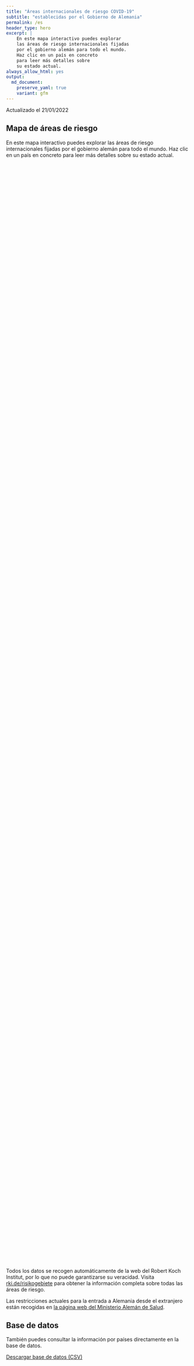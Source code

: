 ```yaml
---
title: "Áreas internacionales de riesgo COVID-19"
subtitle: "establecidas por el Gobierno de Alemania"
permalink: /es
header_type: hero
excerpt: |
    En este mapa interactivo puedes explorar
    las áreas de riesgo internacionales fijadas
    por el gobierno alemán para todo el mundo.
    Haz clic en un país en concreto
    para leer más detalles sobre
    su estado actual.
always_allow_html: yes
output: 
  md_document:
    preserve_yaml: true
    variant: gfm
---
```


<!-- Modify _R/index_es.Rmd file instead -->

<p class="text-right font-weight-bold">

Actualizado el 21/01/2022

</p>

## Mapa de áreas de riesgo

En este mapa interactivo puedes explorar las áreas de riesgo
internacionales fijadas por el gobierno alemán para todo el mundo. Haz
clic en un país en concreto para leer más detalles sobre su estado
actual.

<div id="leaflet" class="leaflet html-widget" style="width:100%;height:75vh;">

</div>

<script src="https://corona-atlas.de/assets/data/locale_es.js"></script>

<script src="https://corona-atlas.de/assets/js/map.js"></script>

Todos los datos se recogen automáticamente de la web del Robert Koch
Institut, por lo que no puede garantizarse su veracidad. Visita
[rki.de/risikogebiete](https://rki.de/risikogebiete) para obtener la
información completa sobre todas las áreas de riesgo.

Las restricciones actuales para la entrada a Alemania desde el
extranjero están recogidas en [la página web del Ministerio Alemán de
Salud](https://www.bundesgesundheitsministerium.de/en/coronavirus/current-information-for-travellers).

## Base de datos

También puedes consultar la información por países directamente en la
base de datos.

<div id="reactable" class="reactable html-widget" style="width:auto;height:auto;"></div>
<script type="application/json" data-for="reactable">{"x":{"tag":{"name":"Reactable","attribs":{"data":{"País/Región":["Afganistán","Angola","Albania","Andorra","Emiratos Árabes Unidos","Argentina","Armenia","Antigua y Barbuda","Australia","Austria","Azerbayán","Burundi","Bélgica","Benín","Burquina Faso","Bangladesh","Bulgaria","Bahrein","Bahamas","Bosnia y Herzegovina","Bielorrusia","Belice","Bolivia","Brasil","Barbados","Brunei","Bhután","Botsuana","República Centro-africana","Canadá","Suiza","Chile","China","Costa de Marfil","Camerún","República Democráctica del Congo","Congo","Colombia","Comores, Islas","Cabo Verde","Costa Rica","Cuba","Chipre","República Checa","Alemania","Yibuti","Dominica","Dinamarca","República Dominicana","Algeria","Ecuador","Egipto","Eritrea","España","Estonia","Etiopía","Finlandia","Fiyi","Francia","Micronesia","Gabón","Reino Unido","Georgia","Ghana","Guinea","Gambia","Guinea-Bissau","Guinea Ecuatorial","Grecia","Granada","Guatemala","Guyana","Hong Kong","Honduras","Croacia","Haití","Hungría","Indonesia","India","Irlanda","Irán","Iraq","Islandia","Israel","Italia","Jamaica","Jordania","Japón","Kazajistán","Kenia","Kirgizstán","Camboya","Kiribati","San Cristobo y Nevis","Corea del Sur","Kuwait","Laos","Líbano","Liberia","Libia","Santa Lucía","Liechtenstein","Sri Lanka","Lesoto","Lituania","Luxemburgo","Letonia","Marruecos","Mónaco","Moldavia","Madagascar","Islas Maldivas","México","Islas Marshall","Macedonia del Norte","Mali","Malta","Myanmar/Burma","Montenegro","Mongolia","Mozambique","Mauritania","Mauricio","Malawi","Malasia","Namibia","Niger","Nigeria","Nicaragua","Niue","Países Bajos","Noruega","Nepal","Nauru","Nueva Zelanda","Omán","Pakistán","Panamá","Perú","Filipinas","Palau","Papúa Nueva Guinea","Polonia","Corea del Norte","Portugal","Paraguay","Qatar","Rumanía","Federación Rusa","Ruanda","Arabia Saudí","Sudán","Senegal","Singapur","Islas Salomón","Sierra Leona","El Salvador","San Marino","Somalia","Serbia","Sudán del Sur","Santo Tomé y Príncipe","Surinám","Eslovaquia","Eslovenia","Suecia","Esuatini","Seychelles","Siria","Chad","Togo","Tailandia","Tadjikistán","Turkmenistán","Timor Oriental","Tonga","Trinidad y Tobago","Tunez","Turquía","Tuvalu","República Unida de Tanzania","Uganda","Ucrania","Uruguay","Estados Unidos","Uzbekistán","Ciudad del Vaticano","San Vicente y las Granadinas","Venezuela","Vietnam","Vanuatu","Samoa","Kosovo","Yemen","Suráfrica","Zambia","Zimbabue"],"Nivel de riesgo":["No es área de riesgo","Área de alto riesgo","Área de alto riesgo","Área de alto riesgo","Área de alto riesgo","Área de alto riesgo","No es área de riesgo","Área de alto riesgo","Área de alto riesgo","Área de alto riesgo","No es área de riesgo","Área de alto riesgo","Área de alto riesgo","Área de alto riesgo","Área de alto riesgo","No es área de riesgo","Área de alto riesgo","Área de alto riesgo","Área de alto riesgo","Área de alto riesgo","Área de alto riesgo","Área de alto riesgo","Área de alto riesgo","Área de alto riesgo","Área de alto riesgo","No es área de riesgo","Área de alto riesgo","Área de alto riesgo","Área de alto riesgo","Área de alto riesgo","Área de alto riesgo","Área de alto riesgo","No es área de riesgo","Área de alto riesgo","Área de alto riesgo","No es área de riesgo","Área de alto riesgo","Área de alto riesgo","Área de alto riesgo","Área de alto riesgo","Área de alto riesgo","No es área de riesgo","Área de alto riesgo","Área de alto riesgo",null,"Área de alto riesgo","Área de alto riesgo","Área de alto riesgo","Área de alto riesgo","Área de alto riesgo","Área de alto riesgo","Área de alto riesgo","Área de alto riesgo","Área de alto riesgo","Área de alto riesgo","Área de alto riesgo","Área de alto riesgo","Área de alto riesgo","Área de alto riesgo","No es área de riesgo","Área de alto riesgo","Área de alto riesgo","Área de alto riesgo","Área de alto riesgo","Área de alto riesgo","Área de alto riesgo","Área de alto riesgo","Área de alto riesgo","Área de alto riesgo","Área de alto riesgo","No es área de riesgo","Área de alto riesgo","No es área de riesgo","No es área de riesgo","Área de alto riesgo","Área de alto riesgo","Área de alto riesgo","No es área de riesgo","Área de alto riesgo","Área de alto riesgo","No es área de riesgo","No es área de riesgo","Área de alto riesgo","Área de alto riesgo","Área de alto riesgo","Área de alto riesgo","Área de alto riesgo","Área de alto riesgo","Área de alto riesgo","Área de alto riesgo","No es área de riesgo","No es área de riesgo","No es área de riesgo","Área de alto riesgo","No es área de riesgo","Área de alto riesgo","Área de alto riesgo","Área de alto riesgo","Área de alto riesgo","Área de alto riesgo","Área de alto riesgo","Área de alto riesgo","No es área de riesgo","Área de alto riesgo","Área de alto riesgo","Área de alto riesgo","Área de alto riesgo","Área de alto riesgo","Área de alto riesgo","Área de alto riesgo","Área de alto riesgo","Área de alto riesgo","Área de alto riesgo","No es área de riesgo","Área de alto riesgo","Área de alto riesgo","Área de alto riesgo","No es área de riesgo","Área de alto riesgo","Área de alto riesgo","Área de alto riesgo","Área de alto riesgo","No es área de riesgo","Área de alto riesgo","No es área de riesgo","Área de alto riesgo","Área de alto riesgo","Área de alto riesgo","No es área de riesgo","No es área de riesgo","Área de alto riesgo","Área de alto riesgo","Área de alto riesgo","No es área de riesgo","No es área de riesgo","No es área de riesgo","No es área de riesgo","Área de alto riesgo","Área de alto riesgo","Área de alto riesgo","No es área de riesgo","Área de alto riesgo","Área de alto riesgo","Área de alto riesgo","Área de alto riesgo","Área de alto riesgo","Área de alto riesgo","Área de alto riesgo","Área de alto riesgo","Área de alto riesgo","Área de alto riesgo","Área de alto riesgo","Área de alto riesgo","No es área de riesgo","No es área de riesgo","Área de alto riesgo","No es área de riesgo","Área de alto riesgo","Área de alto riesgo","Área de alto riesgo","Área de alto riesgo","Área de alto riesgo","Área de alto riesgo","Área de alto riesgo","Área de alto riesgo","Área de alto riesgo","Área de alto riesgo","Área de alto riesgo","Área de alto riesgo","Área de alto riesgo","Área de alto riesgo","No es área de riesgo","Área de alto riesgo","Área de alto riesgo","No es área de riesgo","No es área de riesgo","Área de alto riesgo","Área de alto riesgo","Área de alto riesgo","No es área de riesgo","Área de alto riesgo","Área de alto riesgo","No es área de riesgo","Área de alto riesgo","Área de alto riesgo","Área de alto riesgo","No es área de riesgo","Área de alto riesgo","Área de alto riesgo","Área de alto riesgo","No es área de riesgo","No es área de riesgo","Área de alto riesgo","Área de alto riesgo","Área de alto riesgo","Área de alto riesgo","Área de alto riesgo"],"Detalles":[null,"desde el 09/01/2022","desde el 16/01/2022","desde el 19/12/2021","desde el 09/01/2022","desde el 09/01/2022",null,"desde el 16/01/2022","desde el 09/01/2022","desde el 16/01/2022. A excepción de las siguientes regiones: -Eben am Achensee; -Jungholz; -Mittelberg; -Rißtal",null,"desde el 26/09/2021","desde el 21/11/2021","desde el 16/01/2022","desde el 16/01/2022",null,"desde el 16/01/2022","desde el 09/01/2022","desde el 09/01/2022","desde el 16/01/2022","desde el 03/10/2021","desde el 09/01/2022","desde el 09/01/2022","desde el 23/01/2022","desde el 19/09/2021",null,"desde el 23/01/2022","desde el 04/01/2022","desde el 16/01/2022","desde el 01/01/2022","desde el 05/12/2021","desde el 23/01/2022",null,"desde el 09/01/2022","desde el 24/10/2021",null,"desde el 09/01/2022","desde el 16/01/2022","desde el 09/01/2022","desde el 09/01/2022","desde el 16/01/2022",null,"desde el 25/12/2021","desde el 14/11/2021",null,"desde el 16/01/2022","desde el 22/08/2021","desde el 19/12/2021","desde el 16/01/2022","desde el 23/01/2022","desde el 23/01/2022","desde el 24/01/2021","desde el 16/01/2022","desde el 25/12/2021","desde el 09/01/2022","desde el 26/09/2021","desde el 25/12/2021","desde el 09/01/2022","desde el 19/12/2021. El nivel de riesgo afecta a las siguientes regiones: -Guayana Francesa, desde el 09/01/2022; -Guadalupe, desde el 09/01/2022; -Martinica, desde el 09/01/2022; -Mayotte, desde el 09/01/2022; -Reunión, desde el 19/12/2021; -St. Barthélemy, desde el 09/01/2022; -St. Martin, desde el 09/01/2022; -San Pedro y Miquelon, desde el 16/01/2022",null,"desde el 09/01/2022","desde el 04/01/2022","desde el 25/07/2021","desde el 09/01/2022","desde el 09/01/2022","desde el 16/01/2022","desde el 16/01/2022","desde el 16/01/2022","desde el 21/11/2021","desde el 09/01/2022",null,"desde el 16/01/2022",null,null,"desde el 24/10/2021","desde el 08/08/2021","desde el 14/11/2021",null,"desde el 23/01/2022","desde el 21/11/2021",null,null,"desde el 09/01/2022","desde el 09/01/2022","desde el 01/01/2022","desde el 09/01/2022","desde el 05/12/2021","desde el 23/01/2022","desde el 23/01/2022","desde el 09/01/2022",null,null,null,"desde el 16/01/2022",null,"desde el 09/01/2022","desde el 14/11/2021","desde el 19/12/2021","desde el 16/01/2022","desde el 18/07/2021","desde el 16/01/2022","desde el 05/12/2021",null,"desde el 04/01/2022","desde el 03/10/2021","desde el 09/01/2022","desde el 16/01/2022","desde el 23/01/2022","desde el 25/12/2021","desde el 23/01/2022","desde el 16/01/2022","desde el 23/01/2022","desde el 08/08/2021",null,"desde el 16/01/2022","desde el 09/01/2022","desde el 01/01/2022",null,"desde el 15/08/2021","desde el 23/01/2022","desde el 04/01/2022","desde el 09/01/2022",null,"desde el 04/01/2022",null,"desde el 04/01/2022","desde el 16/01/2022","desde el 09/01/2022",null,null,"desde el 21/11/2021. El nivel de riesgo afecta a las siguientes regiones: -Aruba, desde el 09/01/2022; -Bonaire, desde el 27/07/2021; -Curaçao, desde el 09/01/2022; -Saba, desde el 27/07/2021; -St. Eustatius, desde el 27/07/2021; -St. Martin, desde el 16/01/2022","desde el 19/12/2021","desde el 23/01/2022",null,null,null,null,"desde el 09/01/2022","desde el 16/01/2022","desde el 16/01/2022",null,"desde el 08/08/2021","desde el 05/12/2021","desde el 08/08/2021","desde el 25/12/2021","desde el 23/01/2022","desde el 09/01/2022","desde el 23/01/2022","desde el 07/07/2021","desde el 09/01/2022","desde el 23/01/2022","desde el 31/01/2021","desde el 16/01/2022",null,null,"desde el 09/01/2022",null,"desde el 01/01/2022","desde el 16/01/2022","desde el 16/01/2022","desde el 09/01/2022","desde el 16/01/2022","desde el 16/01/2022","desde el 31/10/2021","desde el 26/09/2021","desde el 09/01/2022","desde el 04/01/2022","desde el 14/02/2021","desde el 31/01/2021","desde el 16/01/2022","desde el 09/01/2022",null,"desde el 08/08/2021","desde el 08/08/2021",null,null,"desde el 08/08/2021","desde el 23/01/2022","desde el 17/08/2021",null,"desde el 14/03/2021","desde el 09/01/2022",null,"desde el 09/01/2022","desde el 25/12/2021","desde el 23/01/2022",null,"desde el 16/01/2022","desde el 19/09/2021","desde el 15/08/2021",null,null,"desde el 23/01/2022","desde el 10/10/2021","desde el 04/01/2022","desde el 09/01/2022","desde el 04/01/2022"]},"columns":[{"accessor":"País/Región","name":"País/Región","type":"character"},{"accessor":"Nivel de riesgo","name":"Nivel de riesgo","type":"character"},{"accessor":"Detalles","name":"Detalles","type":"character"}],"filterable":true,"searchable":true,"defaultPageSize":10,"showPageSizeOptions":true,"pageSizeOptions":[10,25,50,100],"paginationType":"jump","showPageInfo":true,"minRows":1,"striped":true,"dataKey":"f093e327ea3b9a0597c9dc5cfebc1b00","key":"f093e327ea3b9a0597c9dc5cfebc1b00"},"children":[]},"class":"reactR_markup"},"evals":[],"jsHooks":[]}</script>

<p class="text-center my-5">

<a href="assets/dist/db_countries_risk_es.csv" class="btn btn-primary">Descargar
base de datos (CSV)</a>

</p>

